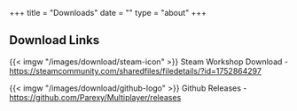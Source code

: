 +++
title = "Downloads"
date = ""
type = "about"
+++

## Download Links

{{< imgw "/images/download/steam-icon" >}}  Steam Workshop Download - https://steamcommunity.com/sharedfiles/filedetails/?id=1752864297

{{< imgw "/images/download/github-logo" >}}  Github Releases - https://github.com/Parexy/Multiplayer/releases
